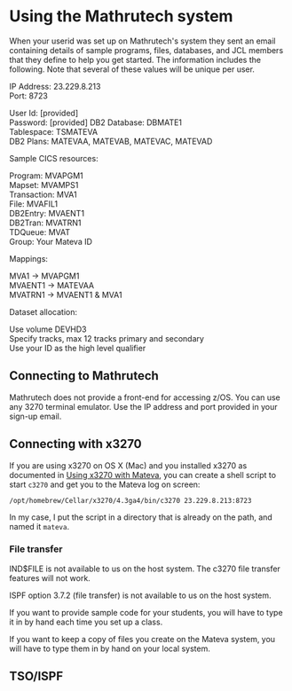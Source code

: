 # Using the Mathrutech system 

When your userid was set up on Mathrutech's system they sent an email containing details of sample programs, files, databases, and JCL members that they define to help you get started. The information includes the following. Note that several of these values will be unique per user. 

IP Address: 23.229.8.213  
Port: 8723

User Id: [provided]  
Password: [provided] 
DB2 Database: DBMATE1  
Tablespace: TSMATEVA  
DB2 Plans: MATEVAA, MATEVAB, MATEVAC, MATEVAD  

Sample CICS resources: 

Program: MVAPGM1  
Mapset: MVAMPS1  
Transaction: MVA1  
File: MVAFIL1  
DB2Entry: MVAENT1  
DB2Tran: MVATRN1  
TDQueue: MVAT  
Group: Your Mateva ID  

Mappings: 

MVA1 -> MVAPGM1  
MVAENT1 -> MATEVAA  
MVATRN1 -> MVAENT1 & MVA1 

Dataset allocation:

Use volume DEVHD3  
Specify tracks, max 12 tracks primary and secondary  
Use your ID as the high level qualifier   

## Connecting to Mathrutech 

Mathrutech does not provide a front-end for accessing z/OS. You can use any 3270 terminal emulator. Use the IP address and port provided in your sign-up email.

## Connecting with x3270 

If you are using x3270 on OS X (Mac) and you installed x3270 as documented in [Using x3270 with Mateva](Using_x3270_with-Mateva.md), you can create a shell script to start ```c3270``` and get you to the Mateva log on screen:

```shell 
/opt/homebrew/Cellar/x3270/4.3ga4/bin/c3270 23.229.8.213:8723
```

In my case, I put the script in a directory that is already on the path, and named it ```mateva```.

### File transfer 

IND$FILE is not available to us on the host system. The c3270 file transfer features will not work. 

ISPF option 3.7.2 (file transfer) is not available to us on the host system. 

If you want to provide sample code for your students, you will have to type it in by hand each time you set up a class. 

If you want to keep a copy of files you create on the Mateva system, you will have to type them in by hand on your local system. 

## TSO/ISPF 

